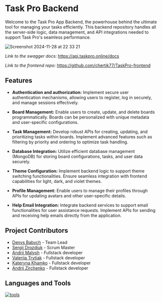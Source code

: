 # Task Pro Backend

Welcome to the Task Pro App Backend, the powerhouse behind the ultimate tool for managing your tasks efficiently. This backend repository handles all the server-side logic, data management, and API integrations needed to support Task Pro's seamless performance.

![Screenshot 2024-11-28 at 22 33 21](https://github.com/user-attachments/assets/91ab39d9-3a59-4dd4-b990-ca11c38dbfcc)

_Link to the swagger docs:_ https://api.taskpro.online/docs

_Link to the frontend repo:_ https://github.com/chertik77/TaskPro-frontend

## Features

- **Authentication and authorization:** Implement secure user authentication mechanisms, allowing users to register, log in securely, and manage sessions effectively.

- **Board Management:**
  Enable users to create, update, and delete boards programmatically. Boards can be personalized with unique metadata and user-specific configurations.

- **Task Management:**
  Develop robust APIs for creating, updating, and prioritizing tasks within boards. Implement advanced features such as filtering by priority and ordering to optimize task handling.

- **Database Integration:**
  Utilize efficient database management (MongoDB) for storing board configurations, tasks, and user data securely.

- **Theme Configuration:**
  Implement backend logic to support theme switching functionalities. Ensure seamless integration with frontend capabilities for light, dark, and violet themes.

- **Profile Management:**
  Enable users to manage their profiles through APIs for updating avatars and other user-specific details.

- **Help Email Integration:**
  Integrate backend services to support email functionalities for user assistance requests. Implement APIs for sending and receiving help emails directly from the application.

## Project Contributors

- [Denys Babych](https://github.com/chertik77) - Team Lead
- [Sergii Drozdiuk](https://github.com/Sergii-Drozdiuk) - Scrum Master
- [Andrii Malysh](https://github.com/Agmund2002) - Fullstack developer
- [Valeriia Trytiak](https://github.com/Valeriia-Trytiak) - Fullstack developer
- [Kateryna Khamko](https://github.com/Katya982) - Fullstack developer
- [Andrii Zirchenko](https://github.com/Andrey9019) - Fullstack developer

## Languages and Tools

<a href="#"><img src="https://go-skill-icons.vercel.app/api/icons?i=nodejs,ts,expressjs,prisma,mongodb,swagger,gcp,githubactions,postman,vscode" alt="tools"></a>
